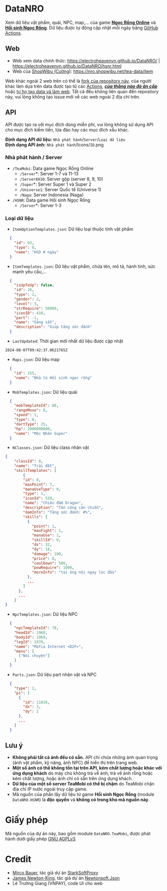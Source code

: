 # DataNRO
Xem dữ liệu vật phẩm, quái, NPC, map,... của game [**Ngọc Rồng Online**](http://ngocrongonline.com/) và [**Hồi sinh Ngọc Rồng**](https://hoisinhngocrong.com/). Dữ liệu được tự động cập nhật mỗi ngày bằng [GitHub Actions](https://github.com/features/actions).

## Web
- Web xem data chính thức: https://electroheavenvn.github.io/DataNRO/ | https://electroheavenvn.github.io/DataNRO/hsnr.html
- Web của [ShopWibu (Cường)](https://shopwibu.net/): https://nro.shopwibu.net/tea-data/item

Web khác ngoài 2 web trên có thể là [fork của repository này](../../forks), của người khác làm dựa trên data được tạo từ các [Actions](../../actions), [__*của thằng nào đó ăn cắp*__](https://thanhlc.com/data/item/) hoặc [tự họ tạo data và làm web](https://bantool.net/tools/dataNRO). Tất cả đều không liên quan đến repository này, vui lòng không tạo issue mới về các web ngoài 2 địa chỉ trên.

## API
API được tạo ra với mục đích dùng miễn phí, vui lòng không sử dụng API cho mục đích kiếm tiền, lừa đảo hay các mục đích xấu khác.

**Định dạng API dữ liệu:** `Nhà phát hành`/`Server`/`Loại dữ liệu`
<br>**Định dạng API ảnh:** `Nhà phát hành`/Icons/`ID`.png
### Nhà phát hành / Server
- `/TeaMobi`: Data game Ngọc Rồng Online
  + `/Server`*: Server 1-7 và 11-13
  + `/Server8910`: Server gộp (server 8, 9, 10)
  + `/Super`*: Server Super 1 và Super 2
  + `/Universe1`: Server Quốc tế (Universe 1)
  + `/Naga`: Server Indonesia (Naga)
- `/HSNR`: Data game Hồi sinh Ngọc Rồng
  + `/Server`*: Server 1-3
### Loại dữ liệu
- `ItemOptionTemplates.json`: Dữ liệu loại thuộc tính vật phẩm
```json
  {
    "id": 93,
    "type": 0,
    "name": "HSD # ngày"
  }
```
- `ItemTemplates.json`: Dữ liệu vật phẩm, chứa tên, mô tả, hành tinh, sức mạnh yêu cầu,...
```json
  {
    "isUpToUp": false,
    "id": 26,
    "type": 2,
    "gender": 2,
    "level": 3,
    "strRequire": 50000,
    "iconID": 410,
    "part": -1,
    "name": "Găng sắt",
    "description": "Giúp tăng sức đánh"
  }
```
- `LastUpdated`: Thời gian mới nhất dữ liệu được cập nhật
```
2024-08-07T09:42:37.0621765Z
```
- `Maps.json`: Dữ liệu map
```json
  {
    "id": 155,
    "name": "Nhà tù Hồi sinh ngọc rồng"
  }
```
- `MobTemplates.json`: Dữ liệu quái
```json
  {
    "mobTemplateId": 80,
    "rangeMove": 0,
    "speed": 1,
    "type": 0,
    "dartType": 25,
    "hp": 2000000000,
    "name": "Mộc Nhân Super"
  }
```
- `NClasses.json`: Dữ liệu class nhân vật
```json
{
    "classId": 0,
    "name": "Trái đất",
    "skillTemplates": [
        {
        "id": 0,
        "maxPoint": 7,
        "manaUseType": 0,
        "type": 1,
        "iconId": 539,
        "name": "Chiêu đấm Dragon",
        "description": "Tấn công cận chiến",
        "damInfo": "Tăng sức đánh: #%",
        "skills": [
          {
            "point": 1,
            "maxFight": 1,
            "manaUse": 1,
            "skillId": 0,
            "dx": 32,
            "dy": 18,
            "damage": 100,
            "price": 0,
            "coolDown": 500,
            "powRequire": 1000,
            "moreInfo": "tại ông nội ngay lúc đầu"
          },
          ...
        ]
      },
      ...
    ]
}
```
- `NpcTemplates.json`: Dữ liệu NPC
```json
  {
    "npcTemplateId": 70,
    "headId": 1968,
    "bodyId": 1969,
    "legId": 1970,
    "name": "Mafia Internet <D2F>",
    "menu": [
      ["Nói chuyện"]
    ]
  }
```
- `Parts.json`: Dữ liệu part nhân vật và NPC
```json
  {
    "type": 2,
    "pi": [
      {
        "id": 11826,
        "dx": 3,
        "dy": 2
      },
      ...
    ]
  }
```

## Lưu ý
- **Không phải tất cả ảnh đều có sẵn.** API chỉ chứa những ảnh quan trọng (ảnh vật phẩm, kỹ năng, ảnh NPC) để hiển thị trên trang web.
- **Một số ảnh có thể không tồn tại trên API, kém chất lượng hoặc khác với ứng dụng khách** do máy chủ không trả về ảnh, trả về ảnh rỗng hoặc kém chất lượng, hoặc ảnh chỉ có sẵn trên ứng dụng khách.
- **Dữ liệu của một số server TeaMobi có thể bị chậm** do TeaMobi chặn địa chỉ IP nước ngoài truy cập game.
- Mã nguồn của phần lấy dữ liệu từ game __Hồi sinh Ngọc Rồng__ (module `DataNRO.HSNR`) là __độc quyền__ và __không có trong kho mã nguồn này__.

# Giấy phép
Mã nguồn của dự án này, bao gồm module `DataNRO.TeaMobi`, được phát hành dưới giấy phép [GNU AGPLv3](https://www.gnu.org/licenses/agpl-3.0.en.html).

# Credit
- [Mirco Bauer](https://github.com/meebey), tác giả dự án [StarkSoftProxy](https://github.com/meebey/starksoftproxy)
- [James Newton-King](https://github.com/JamesNK), tác giả dự án [Newtonsoft.Json](https://github.com/JamesNK/Newtonsoft.Json)
- Lê Trường Giang (VNPAY), code UI cho web
